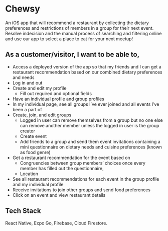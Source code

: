 # Chewsy

An iOS app that will recommend a restaurant by collecting the dietary preferences and restrictions of members in a group for their next event. Resolve indecision and the manual process of searching and filtering online and use our app to select a place to eat for your next meetup!

## As a customer/visitor, I want to be able to,

* Access a deployed version of the app so that my friends and I can get a restaurant recommendation based on our combined dietary preferences and needs 
* Log in and out
* Create and edit my profile 
  * Fill out required and optional fields
* Have an individual profile and group profiles
* In my individual page, see all groups I’ve ever joined and all events I’ve been a part of
* Create, join, and edit groups 
  * Logged in user can remove themselves from a group but no one else can remove another member unless the logged in user is the group creator
  * Create event 
  * Add friends to a group and send them event invitations containing a mini questionnaire on dietary needs and cuisine preferences (known as food genre)
* Get a restaurant recommendation for the event based on 
  * Congruencies between group members’ choices once every member has filled out the questionnaire, 
  * Location 
* See all restaurant recommendations for each event in the group profile and my individual profile
* Receive invitations to join other groups and send food preferences
* Click on an event and view restaurant details


## Tech Stack

React Native, Expo Go, Firebase, Cloud Firestore. 



